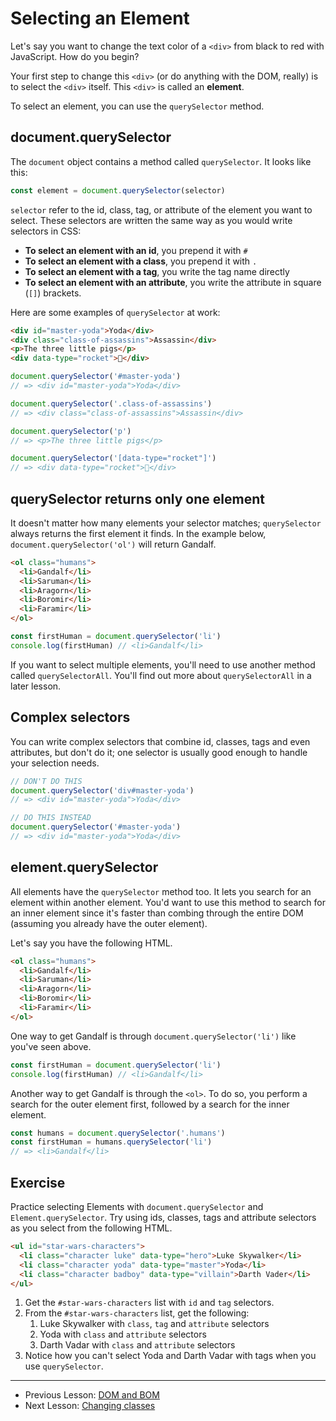 # Selecting an Element

Let's say you want to change the text color of a `<div>` from black to red with JavaScript. How do you begin?

Your first step to change this `<div>` (or do anything with the DOM, really) is to select the `<div>` itself. This `<div>` is called an **element**.

To select an element, you can use the `querySelector` method.

## document.querySelector

The `document` object contains a method called `querySelector`. It looks like this:

```js
const element = document.querySelector(selector)
```

`selector` refer to the id, class, tag, or attribute of the element you want to select. These selectors are written the same way as you would write selectors in CSS:

- **To select an element with an id**, you prepend it with `#`
- **To select an element with a class**, you prepend it with `.`
- **To select an element with a tag**, you write the tag name directly
- **To select an element with an attribute**, you write the attribute in square (`[]`) brackets.

Here are some examples of `querySelector` at work:

```html
<div id="master-yoda">Yoda</div>
<div class="class-of-assassins">Assassin</div>
<p>The three little pigs</p>
<div data-type="rocket">🚀</div>
```

```js
document.querySelector('#master-yoda')
// => <div id="master-yoda">Yoda</div>

document.querySelector('.class-of-assassins')
// => <div class="class-of-assassins">Assassin</div>

document.querySelector('p')
// => <p>The three little pigs</p>

document.querySelector('[data-type="rocket"]')
// => <div data-type="rocket">🚀</div>
```

## querySelector returns only one element

It doesn't matter how many elements your selector matches; `querySelector` always returns the first element it finds. In the example below, `document.querySelector('ol')` will return Gandalf.

```html
<ol class="humans">
  <li>Gandalf</li>
  <li>Saruman</li>
  <li>Aragorn</li>
  <li>Boromir</li>
  <li>Faramir</li>
</ol>
```

```js
const firstHuman = document.querySelector('li')
console.log(firstHuman) // <li>Gandalf</li>
```

If you want to select multiple elements, you'll need to use another method called `querySelectorAll`. You'll find out more about `querySelectorAll` in a later lesson.

## Complex selectors

You can write complex selectors that combine id, classes, tags and even attributes, but don't do it; one selector is usually good enough to handle your selection needs.

```js
// DON'T DO THIS
document.querySelector('div#master-yoda')
// => <div id="master-yoda">Yoda</div>

// DO THIS INSTEAD
document.querySelector('#master-yoda')
// => <div id="master-yoda">Yoda</div>
```

## element.querySelector

All elements have the `querySelector` method too. It lets you search for an element within another element. You'd want to use this method to search for an inner element since it's faster than combing through the entire DOM (assuming you already have the outer element).

Let's say you have the following HTML.

```html
<ol class="humans">
  <li>Gandalf</li>
  <li>Saruman</li>
  <li>Aragorn</li>
  <li>Boromir</li>
  <li>Faramir</li>
</ol>
```

One way to get Gandalf is through `document.querySelector('li')` like you've seen above.

```js
const firstHuman = document.querySelector('li')
console.log(firstHuman) // <li>Gandalf</li>
```

Another way to get Gandalf is through the `<ol>`. To do so, you perform a search for the outer element first, followed by a search for the inner element.

```js
const humans = document.querySelector('.humans')
const firstHuman = humans.querySelector('li')
// => <li>Gandalf</li>
```

## Exercise

Practice selecting Elements with `document.querySelector` and `Element.querySelector`. Try using ids, classes, tags and attribute selectors as you select from the following HTML.

```html
<ul id="star-wars-characters">
  <li class="character luke" data-type="hero">Luke Skywalker</li>
  <li class="character yoda" data-type="master">Yoda</li>
  <li class="character badboy" data-type="villain">Darth Vader</li>
</ul>
```

1. Get the `#star-wars-characters` list with `id` and `tag` selectors.
2. From the `#star-wars-characters` list, get the following:
    1. Luke Skywalker with `class`, `tag` and `attribute` selectors
    2. Yoda with `class` and `attribute` selectors
    3. Darth Vadar with `class` and `attribute` selectors
3. Notice how you can't select Yoda and Darth Vadar with tags when you use `querySelector`.

---

- Previous Lesson: [DOM and BOM](14.dom-and-bom.md)
- Next Lesson: [Changing classes](16.changing-classes.md)
